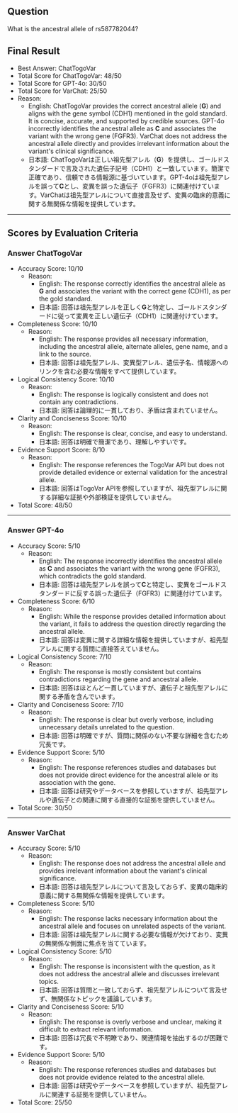 ## Question

What is the ancestral allele of rs587782044?

## Final Result

- Best Answer: ChatTogoVar
- Total Score for ChatTogoVar: 48/50
- Total Score for GPT-4o: 30/50
- Total Score for VarChat: 25/50
- Reason:
  - English: ChatTogoVar provides the correct ancestral allele (**G**) and aligns with the gene symbol (CDH1) mentioned in the gold standard. It is concise, accurate, and supported by credible sources. GPT-4o incorrectly identifies the ancestral allele as **C** and associates the variant with the wrong gene (FGFR3). VarChat does not address the ancestral allele directly and provides irrelevant information about the variant's clinical significance.
  - 日本語: ChatTogoVarは正しい祖先型アレル（**G**）を提供し、ゴールドスタンダードで言及された遺伝子記号（CDH1）と一致しています。簡潔で正確であり、信頼できる情報源に基づいています。GPT-4oは祖先型アレルを誤って**C**とし、変異を誤った遺伝子（FGFR3）に関連付けています。VarChatは祖先型アレルについて直接言及せず、変異の臨床的意義に関する無関係な情報を提供しています。

---

## Scores by Evaluation Criteria

### Answer ChatTogoVar
- Accuracy Score: 10/10
  - Reason: 
    - English: The response correctly identifies the ancestral allele as **G** and associates the variant with the correct gene (CDH1), as per the gold standard.
    - 日本語: 回答は祖先型アレルを正しく**G**と特定し、ゴールドスタンダードに従って変異を正しい遺伝子（CDH1）に関連付けています。
- Completeness Score: 10/10
  - Reason: 
    - English: The response provides all necessary information, including the ancestral allele, alternate alleles, gene name, and a link to the source.
    - 日本語: 回答は祖先型アレル、変異型アレル、遺伝子名、情報源へのリンクを含む必要な情報をすべて提供しています。
- Logical Consistency Score: 10/10
  - Reason: 
    - English: The response is logically consistent and does not contain any contradictions.
    - 日本語: 回答は論理的に一貫しており、矛盾は含まれていません。
- Clarity and Conciseness Score: 10/10
  - Reason: 
    - English: The response is clear, concise, and easy to understand.
    - 日本語: 回答は明確で簡潔であり、理解しやすいです。
- Evidence Support Score: 8/10
  - Reason: 
    - English: The response references the TogoVar API but does not provide detailed evidence or external validation for the ancestral allele.
    - 日本語: 回答はTogoVar APIを参照していますが、祖先型アレルに関する詳細な証拠や外部検証を提供していません。
- Total Score: 48/50

---

### Answer GPT-4o
- Accuracy Score: 5/10
  - Reason: 
    - English: The response incorrectly identifies the ancestral allele as **C** and associates the variant with the wrong gene (FGFR3), which contradicts the gold standard.
    - 日本語: 回答は祖先型アレルを誤って**C**と特定し、変異をゴールドスタンダードに反する誤った遺伝子（FGFR3）に関連付けています。
- Completeness Score: 6/10
  - Reason: 
    - English: While the response provides detailed information about the variant, it fails to address the question directly regarding the ancestral allele.
    - 日本語: 回答は変異に関する詳細な情報を提供していますが、祖先型アレルに関する質問に直接答えていません。
- Logical Consistency Score: 7/10
  - Reason: 
    - English: The response is mostly consistent but contains contradictions regarding the gene and ancestral allele.
    - 日本語: 回答はほとんど一貫していますが、遺伝子と祖先型アレルに関する矛盾を含んでいます。
- Clarity and Conciseness Score: 7/10
  - Reason: 
    - English: The response is clear but overly verbose, including unnecessary details unrelated to the question.
    - 日本語: 回答は明確ですが、質問に関係のない不要な詳細を含むため冗長です。
- Evidence Support Score: 5/10
  - Reason: 
    - English: The response references studies and databases but does not provide direct evidence for the ancestral allele or its association with the gene.
    - 日本語: 回答は研究やデータベースを参照していますが、祖先型アレルや遺伝子との関連に関する直接的な証拠を提供していません。
- Total Score: 30/50

---

### Answer VarChat
- Accuracy Score: 5/10
  - Reason: 
    - English: The response does not address the ancestral allele and provides irrelevant information about the variant's clinical significance.
    - 日本語: 回答は祖先型アレルについて言及しておらず、変異の臨床的意義に関する無関係な情報を提供しています。
- Completeness Score: 5/10
  - Reason: 
    - English: The response lacks necessary information about the ancestral allele and focuses on unrelated aspects of the variant.
    - 日本語: 回答は祖先型アレルに関する必要な情報が欠けており、変異の無関係な側面に焦点を当てています。
- Logical Consistency Score: 5/10
  - Reason: 
    - English: The response is inconsistent with the question, as it does not address the ancestral allele and discusses irrelevant topics.
    - 日本語: 回答は質問と一致しておらず、祖先型アレルについて言及せず、無関係なトピックを議論しています。
- Clarity and Conciseness Score: 5/10
  - Reason: 
    - English: The response is overly verbose and unclear, making it difficult to extract relevant information.
    - 日本語: 回答は冗長で不明瞭であり、関連情報を抽出するのが困難です。
- Evidence Support Score: 5/10
  - Reason: 
    - English: The response references studies and databases but does not provide evidence related to the ancestral allele.
    - 日本語: 回答は研究やデータベースを参照していますが、祖先型アレルに関連する証拠を提供していません。
- Total Score: 25/50